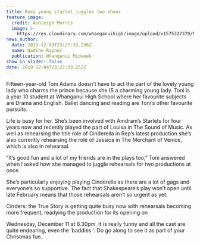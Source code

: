 ```yaml
---
title: Busy young starlet juggles two shows
feature_image:
  credit: Ashleigh Morris
  image: >-
    https://res.cloudinary.com/whanganuihigh/image/upload/v1575327379/News/Toni_Adams_is_Cinderella.jpg
news_author:
  date: 2019-12-03T23:27:33.236Z
  name: Nadine Rayner
  publication: Whanganui Midweek
show_in_slider: false
date: 2019-12-04T23:27:33.252Z
---
```

Fifteen-year-old Toni Adams doesn’t have to act the part of the lovely young lady who charms the prince because she IS a charming young lady. Toni is a year 10 student at Whanganui High School where her favourite subjects are Drama and English. Ballet dancing and reading are Toni’s other favourite pursuits.

Life is busy for her. She’s been involved with Amdram’s Starlets for four years now and recently played the part of Louisa in The Sound of Music. As well as rehearsing the title role of Cinderella in Rep’s latest production she’s also currently rehearsing the role of Jessica in The Merchant of Venice, which is also in rehearsal.

“It’s good fun and a lot of my friends are in the plays too,” Toni answered when I asked how she managed to juggle rehearsals for two productions at once.

She’s particularly enjoying playing Cinderella as there are a lot of gags and everyone’s so supportive. The fact that Shakespeare’s play won’t open until late February means that those rehearsals aren’t so urgent as yet.

Cinders: the True Story is getting quite busy now with rehearsals becoming more frequent, readying the production for its opening on

Wednesday, December 11 at 6.30pm. It is really funny and all the cast are quite endearing, even the ‘baddies ‘. Do go along to see it as part of your Christmas fun.

